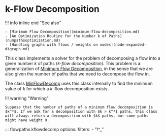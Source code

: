 # k-Flow Decomposition

!!! info inline end "See also"

    - [Minimum Flow Decomposition](minimum-flow-decomposition.md)
    - [An Optimization Routine for the Number k of Paths](numpathsoptimization.md)
    - [Handling graphs with flows / weights on nodes](node-expanded-digraph.md)

This class implements a solver for the problem of decomposing a flow into a given number $k$ of paths (*$k$-flow decomposition*). This problem is a generalization of [Minimum Flow Decomposition](minimum-flow-decomposition.md), in the sense that we are also given the number of paths that we need to decompose the flow in.


The class [MinFlowDecomp](minimum-flow-decomposition.md) uses this class internally to find the minimum value of $k$ for which a $k$-flow decomposition exists.

!!! warning "Warning"

    Suppose that the number of paths of a minimum flow decomposition is $k^*$. If we ask for a decomposition with $k > k^*$ paths, this class will always return a decomposition with $k$ paths, but some paths might have weight 0.

::: flowpaths.kflowdecomp
    options:
      filters: 
        - "!^_"